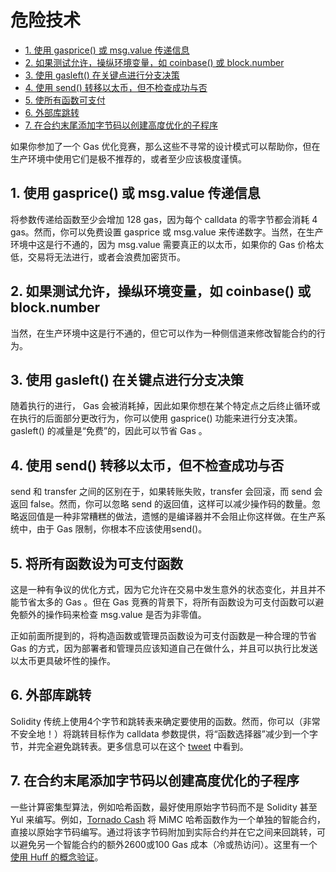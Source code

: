 # 危险技术

- [1. 使用 gasprice() 或 msg.value 传递信息](#1-使用-gasprice-或-msgvalue-传递信息)
- [2. 如果测试允许，操纵环境变量，如 coinbase() 或 block.number](#2-如果测试允许操纵环境变量如-coinbase-或-blocknumber)
- [3. 使用 gasleft() 在关键点进行分支决策](#3-使用-gasleft-在关键点进行分支决策)
- [4. 使用 send() 转移以太币，但不检查成功与否](#4-使用-send-转移以太币但不检查成功与否)
- [5. 使所有函数可支付](#5-将所有函数设为可支付函数)
- [6. 外部库跳转](#6-外部库跳转)
- [7. 在合约末尾添加字节码以创建高度优化的子程序](#7-在合约末尾添加字节码以创建高度优化的子程序)

如果你参加了一个 Gas 优化竞赛，那么这些不寻常的设计模式可以帮助你，但在生产环境中使用它们是极不推荐的，或者至少应该极度谨慎。

## 1. 使用 gasprice() 或 msg.value 传递信息

将参数传递给函数至少会增加 128 gas，因为每个 calldata 的零字节都会消耗 4 gas。然而，你可以免费设置 gasprice 或 msg.value 来传递数字。当然，在生产环境中这是行不通的，因为 msg.value 需要真正的以太币，如果你的 Gas 价格太低，交易将无法进行，或者会浪费加密货币。

## 2. 如果测试允许，操纵环境变量，如 coinbase() 或 block.number

当然，在生产环境中这是行不通的，但它可以作为一种侧信道来修改智能合约的行为。

## 3. 使用 gasleft() 在关键点进行分支决策

随着执行的进行， Gas 会被消耗掉，因此如果你想在某个特定点之后终止循环或在执行的后面部分更改行为，你可以使用 gasprice() 功能来进行分支决策。gasleft() 的减量是“免费”的，因此可以节省 Gas 。

## 4. 使用 send() 转移以太币，但不检查成功与否

send 和 transfer 之间的区别在于，如果转账失败，transfer 会回滚，而 send 会返回 false。然而，你可以忽略 send 的返回值，这样可以减少操作码的数量。忽略返回值是一种非常糟糕的做法，遗憾的是编译器并不会阻止你这样做。在生产系统中，由于 Gas 限制，你根本不应该使用send()。

## 5. 将所有函数设为可支付函数

这是一种有争议的优化方式，因为它允许在交易中发生意外的状态变化，并且并不能节省太多的 Gas 。但在 Gas 竞赛的背景下，将所有函数设为可支付函数可以避免额外的操作码来检查 msg.value 是否为非零值。

正如前面所提到的，将构造函数或管理员函数设为可支付函数是一种合理的节省 Gas 的方式，因为部署者和管理员应该知道自己在做什么，并且可以执行比发送以太币更具破坏性的操作。

## 6. 外部库跳转

Solidity 传统上使用4个字节和跳转表来确定要使用的函数。然而，你可以（非常不安全地！）将跳转目标作为 calldata 参数提供，将“函数选择器”减少到一个字节，并完全避免跳转表。更多信息可以在这个 [tweet](https://twitter.com/AmadiMichaels/status/1697405235948310627) 中看到。

## 7. 在合约末尾添加字节码以创建高度优化的子程序

一些计算密集型算法，例如哈希函数，最好使用原始字节码而不是 Solidity 甚至 Yul 来编写。例如，[Tornado Cash](https://www.rareskills.io/post/how-does-tornado-cash-work) 将 MiMC 哈希函数作为一个单独的智能合约，直接以原始字节码编写。通过将该字节码附加到实际合约并在它之间来回跳转，可以避免另一个智能合约的额外2600或100 Gas 成本（冷或热访问）。这里有一个[使用 Huff 的概念验证](https://twitter.com/AmadiMichaels/status/1696263027920634044)。
